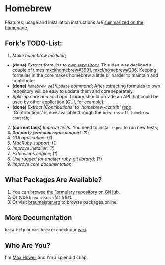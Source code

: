 Homebrew
========
Features, usage and installation instructions are [summarized on the homepage][home].

Fork's TODO-List:
----------------
1.  *Make homebrew modular*;
  *   **(done)** *Extract formulas to* [own repository][formulary].
      This idea was declined a couple of times [mxcl/homebrew#3991](https://github.com/mxcl/homebrew/issues/3991),
      [mxcl/homebrew#236](https://github.com/mxcl/homebrew/issues/9018). Keeping formulas
      in the core makes homebrew a little bit harder to maintain and contribute;
  *   **(done)** *`homebrew selfupdate` command*; After extracting formulas to own
      repository will be easy to update them and core separately.
  *   *Split-up core and cmd app*. Library should provide
      an API that could be used by other application (GUI, for example);
  *   **(done)** *Extract 'Contributions' to 'homebrew-contrib'
      [repo][contrib]*. 'Contributions' is now available through the `brew install homebrew-contrib`;
2. **(current task)** *Improve tests*. You need to install `rspec` to run new tests;
3. *3rd party formulas repos support* (?);
4. *GUI application*; (?)
5. *MacRuby support*; (?)
6. *Improve installer*; (?)
7. *Extensions engine*; (?)
8. *Use rugged (or another ruby-git library)*; (?)
9. *Improve core documentation*;

What Packages Are Available?
----------------------------
1. You can [browse the Formulary repository on GitHub][formulary].
2. Or type `brew search` for a list.
3. Or visit [braumeister.org][braumeister] to browse packages online.

More Documentation
------------------
`brew help` or `man brew` or check our [wiki][].

Who Are You?
------------
I'm [Max Howell][mxcl] and I'm a splendid chap.


[home]:http://mxcl.github.com/homebrew
[wiki]:http://wiki.github.com/mxcl/homebrew
[mxcl]:http://twitter.com/mxcl
[formulary]:https://github.com/etehtsea/formulary
[contrib]:https://github.com/etehtsea/homebrew-contrib
[braumeister]:http://braumeister.org
